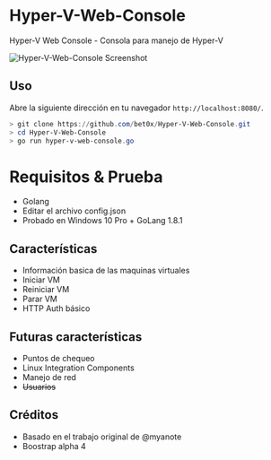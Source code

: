 # Hyper-V-Web-Console
Hyper-V Web Console - Consola para manejo de Hyper-V

![Hyper-V-Web-Console Screenshot](https://raw.githubusercontent.com/bet0x/Hyper-V-Web-Console/master/example.png)

## Uso
Abre la siguiente dirección en tu navegador `http://localhost:8080/`.
``` powershell (ejecutar como administrador)
> git clone https://github.com/bet0x/Hyper-V-Web-Console.git
> cd Hyper-V-Web-Console
> go run hyper-v-web-console.go
```

# Requisitos & Prueba
* Golang
* Editar el archivo config.json
* Probado en Windows 10 Pro + GoLang 1.8.1

## Características
* Información basica de las maquinas virtuales
* Iniciar VM
* Reiniciar VM
* Parar VM
* HTTP Auth básico

## Futuras características
* Puntos de chequeo
* Linux Integration Components
* Manejo de red
* ~~Usuarios~~

## Créditos
* Basado en el trabajo original de @myanote
* Boostrap alpha 4
